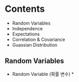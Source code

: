 # Contents
* Random Variables
* Independence
* Expectations
* Correlation & Covariance
* Guassian Distribution

## Random Variables
* Random Variable (확률 변수)
  * 
